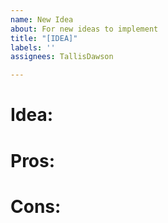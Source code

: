 ```yaml
---
name: New Idea
about: For new ideas to implement
title: "[IDEA]"
labels: ''
assignees: TallisDawson

---
```


# Idea:


# Pros:


# Cons:
